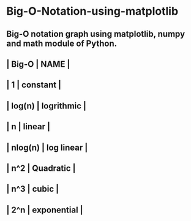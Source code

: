 # Big-O-Notation-using-matplotlib
Big-O notation graph using matplotlib, numpy and math module of Python.
-------------------------------
|  Big-O       |   NAME        |
-------------------------------
|   1          |  constant     |
-------------------------------
|   log(n)     |  logrithmic   |
-------------------------------
|     n        |  linear       |
-------------------------------
|     nlog(n)  |  log linear   |
-------------------------------
|     n^2      |  Quadratic    |
-------------------------------
|     n^3      |  cubic        |
-------------------------------
|     2^n      |  exponential  |
-------------------------------
